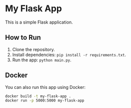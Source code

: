 # My Flask App

This is a simple Flask application.

## How to Run

1. Clone the repository.
2. Install dependencies: `pip install -r requirements.txt`.
3. Run the app: `python main.py`.

## Docker

You can also run this app using Docker:

```bash
docker build -t my-flask-app .
docker run -p 5000:5000 my-flask-app
```